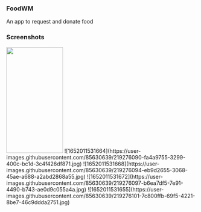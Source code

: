 ### FoodWM

An app to request and donate food

### Screenshots

<img src="https://user-images.githubusercontent.com/85630639/219276080-57d7a900-2706-4111-99af-805f340c5976.jpg" width="150" height="280">
![1652011531664](https://user-images.githubusercontent.com/85630639/219276090-fa4a9755-3299-400c-bc1d-3c4f426df871.jpg)
![1652011531668](https://user-images.githubusercontent.com/85630639/219276094-eb9d2655-3068-45ae-a688-a2abd2868a55.jpg)
![1652011531672](https://user-images.githubusercontent.com/85630639/219276097-b6ea7df5-7e91-4490-b743-ae0d9c055a4a.jpg)
![1652011531655](https://user-images.githubusercontent.com/85630639/219276101-7c800ffb-69f5-4221-8be7-46c9ddda2751.jpg)

